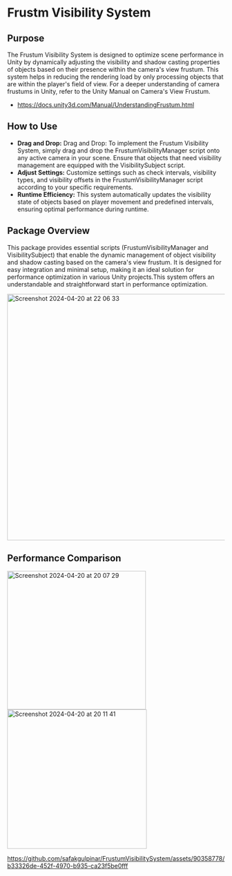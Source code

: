 # Frustm Visibility System

## Purpose
The Frustum Visibility System is designed to optimize scene performance in Unity by dynamically adjusting the visibility and shadow casting properties of objects based on their presence within the camera's view frustum. This system helps in reducing the rendering load by only processing objects that are within the player's field of view. For a deeper understanding of camera frustums in Unity, refer to the Unity Manual on Camera's View Frustum.
- https://docs.unity3d.com/Manual/UnderstandingFrustum.html

## How to Use
- **Drag and Drop:** Drag and Drop: To implement the Frustum Visibility System, simply drag and drop the FrustumVisibilityManager script onto any active camera in your scene. Ensure that objects that need visibility management are equipped with the VisibilitySubject script.
- **Adjust Settings:** Customize settings such as check intervals, visibility types, and visibility offsets in the FrustumVisibilityManager script according to your specific requirements.
- **Runtime Efficiency:** This system automatically updates the visibility state of objects based on player movement and predefined intervals, ensuring optimal performance during runtime.

## Package Overview
This package provides essential scripts (FrustumVisibilityManager and VisibilitySubject) that enable the dynamic management of object visibility and shadow casting based on the camera's view frustum. It is designed for easy integration and minimal setup, making it an ideal solution for performance optimization in various Unity projects.This system offers an understandable and straightforward start in performance optimization.

<img width="571" alt="Screenshot 2024-04-20 at 22 06 33" src="https://github.com/safakgulpinar/FrustumVisibilitySystem/assets/90358778/41180a33-1a74-4ffe-ae03-3c20afefd3e2">

## Performance Comparison
<img width="321" alt="Screenshot 2024-04-20 at 20 07 29" src="https://github.com/safakgulpinar/FrustumVisibilitySystem/assets/90358778/3a6951fc-172a-4adf-8442-356b34c2889a">
<img width="323" alt="Screenshot 2024-04-20 at 20 11 41" src="https://github.com/safakgulpinar/FrustumVisibilitySystem/assets/90358778/0213042d-ee30-4f39-a783-6ced2c09315f">

https://github.com/safakgulpinar/FrustumVisibilitySystem/assets/90358778/b33326de-452f-4970-b935-ca23f5be0fff
